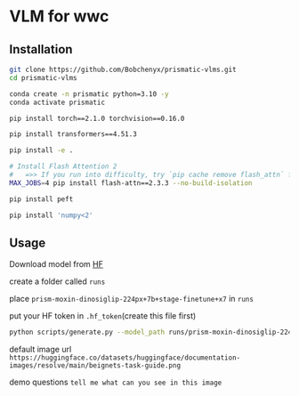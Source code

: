 # VLM for wwc

## Installation

```bash
git clone https://github.com/Bobchenyx/prismatic-vlms.git
cd prismatic-vlms

conda create -n prismatic python=3.10 -y
conda activate prismatic

pip install torch==2.1.0 torchvision==0.16.0

pip install transformers==4.51.3

pip install -e .

# Install Flash Attention 2 
#   =>> If you run into difficulty, try `pip cache remove flash_attn` first
MAX_JOBS=4 pip install flash-attn==2.3.3 --no-build-isolation

pip install peft

pip install 'numpy<2'
```

## Usage

Download model from [HF](https://huggingface.co/bobchenyx/vlm-for-wwc)

create a folder called `runs`

place `prism-moxin-dinosiglip-224px+7b+stage-finetune+x7` in `runs`

put your HF token in `.hf_token`(create this file first)

```bash
python scripts/generate.py --model_path runs/prism-moxin-dinosiglip-224px+7b+stage-finetune+x7

```

default image url `https://huggingface.co/datasets/huggingface/documentation-images/resolve/main/beignets-task-guide.png`

demo questions `tell me what can you see in this image`

